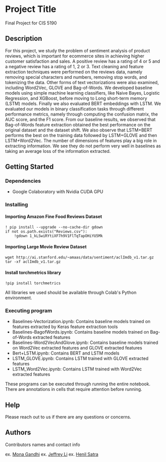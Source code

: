 # Project Title

Final Project for CIS 5190

## Description

For this project, we study the problem of sentiment analysis of product reviews, which is important for ecommerce sites in achieving higher customer satisfaction and sales. A positive review has a rating of 4 or 5 and a negative review has a rating of 1, 2 or 3. Text cleaning and feature extraction techniques were performed on the reviews data, namely removing special characters and numbers, removing stop words, and tokenizing the data. Other forms of text vectorizations were also examined, including Word2Vec, GLOVE and Bag-of-Words. We developed baseline models using simple machine learning classifiers, like Naive Bayes, Logistic Regression, and XGBoost, before moving to Long short-term memory (LSTM) models. Finally we also evaluated BERT embeddings with LSTM. We evaluated our models in binary classification tasks through different performance metrics, namely through computing the confusion matrix, the AUC score, and the F1 score. From our baseline results, we observed that Bag-of-Words feature extraction obtained the best performance on the original dataset and the dataset shift. We also observe that LSTM+BERT performs the best on the training data followed by LSTM+GLOVE and then LSTM+Word2Vec. The number of dimensions of features play a big role in extracting information. We see they do not perform very well in baselines as taking an average loss of the information extracted. 

## Getting Started

### Dependencies

* Google Colaboratory with Nvidia CUDA GPU 

### Installing

#### Importing Amazon Fine Food Reviews Dataset 

```
! pip install --upgrade --no-cache-dir gdown
if not os.path.exists("Reviews.csv"):
    !gdown 1_kLSwiRYtiXF7h9V1FlTqTapOHiYU5Mk
```

#### Importing Large Movie Review Dataset 
```
wget http://ai.stanford.edu/~amaas/data/sentiment/aclImdb_v1.tar.gz
tar -xf aclImdb_v1.tar.gz
```

#### Install torchmetrics library
```
!pip install torchmetrics
```

All libraries we used should be available through Colab's Python environment.

### Executing program

* Baselines-Vectorization.ipynb: Contains baseline models trained on features extracted by Keras feature extraction tools
* Baselines-BagofWords.ipynb: Contains baseline models trained on Bag-of-Words extracted features 
* Baselines-Word2VecAndGlove.ipynb: Contains baseline models trained on Word2Vec extracted features and GLOVE extracted features 
* Bert+LSTM.ipynb: Contains BERT and LSTM models
* LSTM_GLOVE.ipynb: Contains LSTM trained with GLOVE extracted features 
* LSTM_Word2Vec.ipynb: Contains LSTM trained with Word2Vec extracted features 

These programs can be executed through running the entire notebook. There are annotations in cells that require attention before running.

## Help

Please reach out to us if there are any questions or concerns.

## Authors

Contributors names and contact info

ex. [Mona Gandhi](mona09@seas.upenn.edu )
ex. [Jeffrey Li](lijeff@seas.upenn.edu )
ex. [Henil Satra](henil17@seas.upenn.edu )
